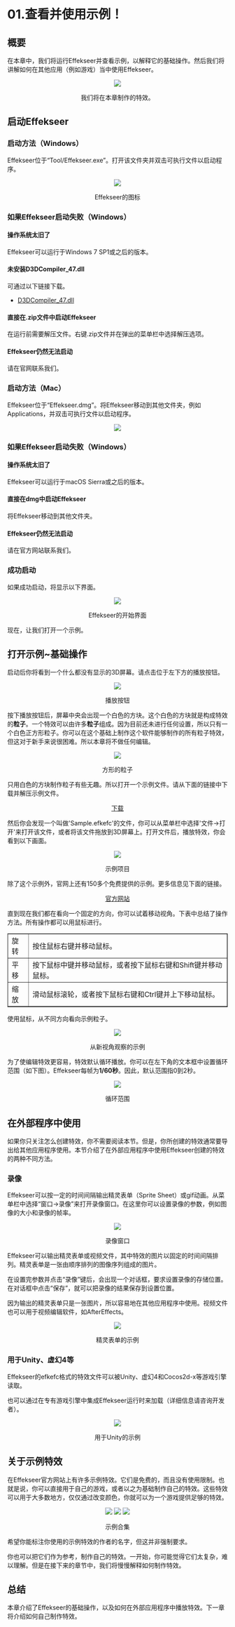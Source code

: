 ﻿# 01.查看并使用示例！

## 概要

在本章中，我们将运行Effekseer并查看示例，以解释它的基础操作。然后我们将讲解如何在其他应用（例如游戏）当中使用Effekseer。

<div align="center">
<img src="../../img/Tutorial/02_completed.gif">
<p>我们将在本章制作的特效。</p>
</div>

## 启动Effekseer

### 启动方法（Windows）

Effekseer位于“Tool/Effekseer.exe”。打开该文件夹并双击可执行文件以启动程序。

<div align="center">
<img src="../../img/Tutorial/01_icon.png">
<p>
Effekseer的图标
</p>
</div>

### 如果Effekseer启动失败（Windows）

#### 操作系统太旧了

Effekseer可以运行于Windows 7 SP1或之后的版本。

#### 未安装D3DCompiler_47.dll

可通过以下链接下载。

<ul>
<li><a href="https://support.microsoft.com/en-us/help/4020302/the-net-framework-4-7-installation-is-blocked-on-windows-7-windows-ser" target="_top">D3DCompiler_47.dll</a></li>
</ul>

#### 直接在.zip文件中启动Effekseer

在运行前需要解压文件。右键.zip文件并在弹出的菜单栏中选择解压选项。

#### Effekseer仍然无法启动

请在官网联系我们。

### 启动方法（Mac）

Effekseer位于“Effekseer.dmg”。将Effekseer移动到其他文件夹，例如Applications，并双击可执行文件以启动程序。

<div align="center">
<img src="../../img/Tutorial/01_icon_mac.png">
</div>

### 如果Effekseer启动失败（Windows）

#### 操作系统太旧了

Effekseer可以运行于macOS Sierra或之后的版本。

#### 直接在dmg中启动Effekseer

将Effekseer移动到其他文件夹。

#### Effekseer仍然无法启动

请在官方网站联系我们。

### 成功启动

如果成功启动，将显示以下界面。

<div align="center">
<img src="../../img/Tutorial/01_all_en.png">
<p>
Effekseer的开始界面
</p>
</div>

现在，让我们打开一个示例。

## 打开示例~基础操作

启动后你将看到一个什么都没有显示的3D屏幕。请点击位于左下方的播放按钮。

<div align="center">
<img src="../../img/Tutorial/01_play.png">
<p>
播放按钮
</p>
</div>

按下播放按钮后，屏幕中央会出现一个白色的方块。这个白色的方块就是构成特效的<b>粒子</b>。一个特效可以由许多<b>粒子</b>组成。因为目前还未进行任何设置，所以只有一个白色正方形粒子。你可以在这个基础上制作这个软件能够制作的所有粒子特效，但这对于新手来说很困难。所以本章将不做任何编辑。

<div align="center">
<img src="../../img/Tutorial/01_square.png">
<p>
方形的粒子
</p>
</div>

只用白色的方块制作粒子有些无趣。所以打开一个示例文件。请从下面的链接中下载并解压示例文件。

<div align="center">
<a href = "../../Sample/01_Sample.zip">下载</a>
</div>

然后你会发现一个叫做'Sample.efkefc'的文件，你可以从菜单栏中选择'文件->打开'来打开该文件，或者将该文件拖放到3D屏幕上。打开文件后，播放特效，你会看到以下画面。

<div align="center">
<img src="../../img/Tutorial/01_sample.png">
<p>
示例项目
</p>
</div>

除了这个示例外，官网上还有150多个免费提供的示例。更多信息见下面的链接。

<div align="center">
<a href = "https://effekseer.github.io/jp/contribute.html">官方网站</a>
</div>

直到现在我们都在看向一个固定的方向，你可以试着移动视角。下表中总结了操作方法。所有操作都可以用鼠标进行。

<div align="center">
<table border="1">
<tr>
<td>旋转</td>
<td>按住鼠标右键并移动鼠标。</td>
</tr>
<tr>
<td>平移</td>
<td>按下鼠标中键并移动鼠标，或者按下鼠标右键和Shift键并移动鼠标。</td>
</tr>
<tr>
<td>缩放</td>
<td>滑动鼠标滚轮，或者按下鼠标右键和Ctrl键并上下移动鼠标。</td>
</tr>
</table>
</div>

使用鼠标，从不同方向看向示例粒子。

<div align="center">
<img src="../../img/Tutorial/01_view.png">
<p>
从新视角观察的示例
</p>
</div>

为了使编辑特效更容易，特效默认循环播放。你可以在左下角的文本框中设置循环范围（如下图）。Effekseer每帧为<b>1/60秒</b>。因此，默认范围指0到2秒。

<div align="center">
<img src="../../img/Tutorial/01_time_en.png">
<p>
循环范围
</p>
</div>


## 在外部程序中使用

如果你只关注怎么创建特效，你不需要阅读本节。但是，你所创建的特效通常要导出给其他应用程序使用。本节介绍了在外部应用程序中使用Effekseer创建的特效的两种不同方法。

### 录像

Effekseer可以按一定的时间间隔输出精灵表单（Sprite Sheet）或gif动画。从菜单栏中选择“窗口->录像”来打开录像窗口。在这里你可以设置录像的参数，例如图像的大小和录像的帧率。

<div align="center">
<img src="../../img/Tutorial/01_record_en.png">
<p>
录像窗口
</p>
</div>

Effekseer可以输出精灵表单或视频文件，其中特效的图片以固定的时间间隔排列。精灵表单是一张由顺序排列的图像序列组成的图片。

在设置完参数并点击“录像”键后，会出现一个对话框，要求设置录像的存储位置。在对话框中点击“保存”，就可以把录像的结果保存到设置位置。

因为输出的精灵表单只是一张图片，所以容易地在其他应用程序中使用。视频文件也可以用于视频编辑软件，如AfterEffects。

<div align="center">
<img src="../../img/Tutorial/01_record_sprite.png">
<p>
精灵表单的示例
</p>
</div>

### 用于Unity、虚幻4等

Effekseer的efkefc格式的特效文件可以被Unity、虚幻4和Cocos2d-x等游戏引擎读取。

也可以通过在专有游戏引擎中集成Effekseer运行时来加载（详细信息请咨询开发者）。

<div align="center">
<img src="../../img/Tutorial/01_unity.png">
<p>
用于Unity的示例
</p>
</div>

## 关于示例特效

在Effekseer官方网站上有许多示例特效。它们是免费的，而且没有使用限制。也就是说，你可以直接用于自己的游戏，或者以之为基础制作自己的特效。这些特效可以用于大多数地方，仅仅通过改变颜色，你就可以为一个游戏提供足够的特效。

<div align="center">
<img src="../../img/Tutorial/01_samples_01.gif">
<img src="../../img/Tutorial/01_samples_02.gif">
<img src="../../img/Tutorial/01_samples_03.gif">
<p>
示例合集
</p>
</div>

希望你能标注你使用的示例特效的作者的名字，但这并非强制要求。

你也可以把它们作为参考，制作自己的特效。一开始，你可能觉得它们太复杂，难以理解。但是在接下来的章节中，我们将慢慢解释如何制作特效。

## 总结

本章介绍了Effekseer的基础操作，以及如何在外部应用程序中播放特效。下一章将介绍如何自己制作特效。